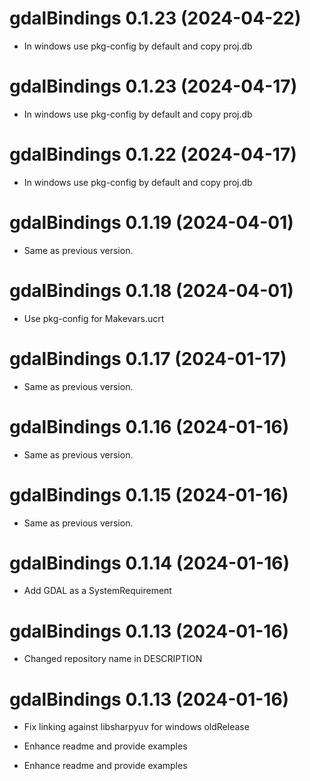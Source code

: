 <!-- NEWS.md is maintained by https://cynkra.github.io/fledge, do not edit -->

# gdalBindings 0.1.23 (2024-04-22)

* In windows use pkg-config by default and copy proj.db


# gdalBindings 0.1.23 (2024-04-17)

* In windows use pkg-config by default and copy proj.db


# gdalBindings 0.1.22 (2024-04-17)

* In windows use pkg-config by default and copy proj.db


# gdalBindings 0.1.19 (2024-04-01)

- Same as previous version.


# gdalBindings 0.1.18 (2024-04-01)

* Use pkg-config for Makevars.ucrt


# gdalBindings 0.1.17 (2024-01-17)

- Same as previous version.


# gdalBindings 0.1.16 (2024-01-16)

- Same as previous version.


# gdalBindings 0.1.15 (2024-01-16)

- Same as previous version.


# gdalBindings 0.1.14 (2024-01-16)

* Add GDAL as a SystemRequirement


# gdalBindings 0.1.13 (2024-01-16)

* Changed repository name in DESCRIPTION


# gdalBindings 0.1.13 (2024-01-16)

* Fix linking against libsharpyuv for windows oldRelease
* Enhance readme and provide examples


* Enhance readme and provide examples


